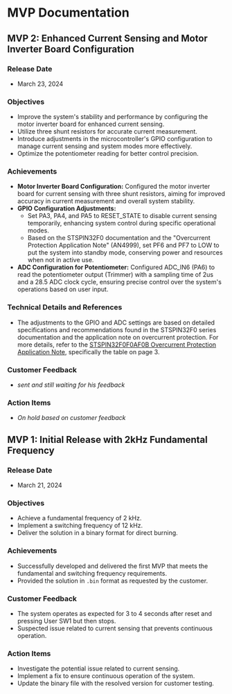 # MVP Documentation
## MVP 2: Enhanced Current Sensing and Motor Inverter Board Configuration

### Release Date
- March 23, 2024

### Objectives
- Improve the system's stability and performance by configuring the motor inverter board for enhanced current sensing.
- Utilize three shunt resistors for accurate current measurement.
- Introduce adjustments in the microcontroller's GPIO configuration to manage current sensing and system modes more effectively.
- Optimize the potentiometer reading for better control precision.

### Achievements
- **Motor Inverter Board Configuration:** Configured the motor inverter board for current sensing with three shunt resistors, aiming for improved accuracy in current measurement and overall system stability.
- **GPIO Configuration Adjustments:**
  - Set PA3, PA4, and PA5 to RESET_STATE to disable current sensing temporarily, enhancing system control during specific operational modes.
  - Based on the STSPIN32F0 documentation and the "Overcurrent Protection Application Note" (AN4999), set PF6 and PF7 to LOW to put the system into standby mode, conserving power and resources when not in active use.
- **ADC Configuration for Potentiometer:** Configured ADC_IN6 (PA6) to read the potentiometer output (Trimmer) with a sampling time of 2us and a 28.5 ADC clock cycle, ensuring precise control over the system's operations based on user input.

### Technical Details and References
- The adjustments to the GPIO and ADC settings are based on detailed specifications and recommendations found in the STSPIN32F0 series documentation and the application note on overcurrent protection. For more details, refer to the [STSPIN32F0F0AF0B Overcurrent Protection Application Note](https://github.com/aabdelghani/TriSineWaveGenerator/blob/main/docs/boardsDocs/STSPIN32F0F0AF0B%20overcurrent%20protection%20AN4999%20Application%20Note.pdf), specifically the table on page 3.

### Customer Feedback
- *sent and still waiting for his feedback*
  
### Action Items
- *On hold based on customer feedback*

  
## MVP 1: Initial Release with 2kHz Fundamental Frequency

### Release Date
- March 21, 2024

### Objectives
- Achieve a fundamental frequency of 2 kHz.
- Implement a switching frequency of 12 kHz.
- Deliver the solution in a binary format for direct burning.

### Achievements
- Successfully developed and delivered the first MVP that meets the fundamental and switching frequency requirements.
- Provided the solution in `.bin` format as requested by the customer.

### Customer Feedback
- The system operates as expected for 3 to 4 seconds after reset and pressing User SW1 but then stops.
- Suspected issue related to current sensing that prevents continuous operation.

### Action Items
- Investigate the potential issue related to current sensing.
- Implement a fix to ensure continuous operation of the system.
- Update the binary file with the resolved version for customer testing.

